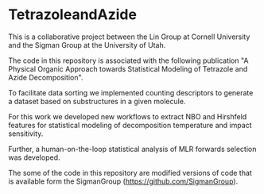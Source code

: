 # TetrazoleandAzide
This is a collaborative project between the Lin Group at Cornell University and the Sigman Group at the University of Utah. 

The code in this repository is associated with the following publication "A Physical Organic Approach towards Statistical Modeling of Tetrazole and Azide Decomposition". 

To facilitate data sorting we implemented counting descriptors to generate a dataset based on substructures in a given molecule.

For this work we developed new workflows to extract NBO and Hirshfeld features for statistical modeling of decomposition temperature and impact sensitivity. 

Further, a human-on-the-loop statistical analysis of MLR forwards selection was developed. 

The some of the code in this repository are modified versions of code that is available form the SigmanGroup (https://github.com/SigmanGroup).
